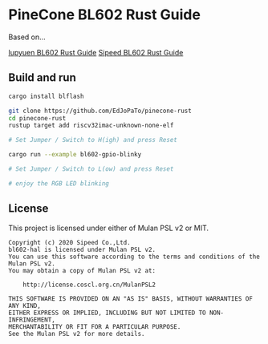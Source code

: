 # PineCone BL602 Rust Guide

Based on...

[lupyuen BL602 Rust Guide](https://github.com/lupyuen/bl602-rust-guide)
[Sipeed BL602 Rust Guide](https://github.com/sipeed/bl602-rust-guide)


## Build and run

```bash
cargo install blflash

git clone https://github.com/EdJoPaTo/pinecone-rust
cd pinecone-rust
rustup target add riscv32imac-unknown-none-elf

# Set Jumper / Switch to H(igh) and press Reset

cargo run --example bl602-gpio-blinky

# Set Jumper / Switch to L(ow) and press Reset

# enjoy the RGB LED blinking
```

## License

This project is licensed under either of Mulan PSL v2 or MIT.

```
Copyright (c) 2020 Sipeed Co.,Ltd.
bl602-hal is licensed under Mulan PSL v2.
You can use this software according to the terms and conditions of the Mulan PSL v2.
You may obtain a copy of Mulan PSL v2 at:

    http://license.coscl.org.cn/MulanPSL2

THIS SOFTWARE IS PROVIDED ON AN "AS IS" BASIS, WITHOUT WARRANTIES OF ANY KIND,
EITHER EXPRESS OR IMPLIED, INCLUDING BUT NOT LIMITED TO NON-INFRINGEMENT,
MERCHANTABILITY OR FIT FOR A PARTICULAR PURPOSE.
See the Mulan PSL v2 for more details.
```
